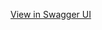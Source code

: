 [View in Swagger UI](https://petstore.swagger.io/?url=https://raw.githubusercontent.com/pressandykey/test/main/api/spec.yaml)
